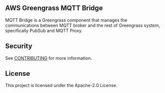 ## AWS Greengrass MQTT Bridge

MQTT Bridge is a Greengrass component that manages the communications between MQTT broker and the rest of Greengrass system, specifically PubSub and MQTT Proxy.

## Security

See [CONTRIBUTING](CONTRIBUTING.md#security-issue-notifications) for more information.

## License

This project is licensed under the Apache-2.0 License.
